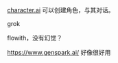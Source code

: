 [character.ai](https://character.ai/)
可以创建角色，与其对话。

grok

flowith，没有幻觉？

https://www.genspark.ai/
好像很好用